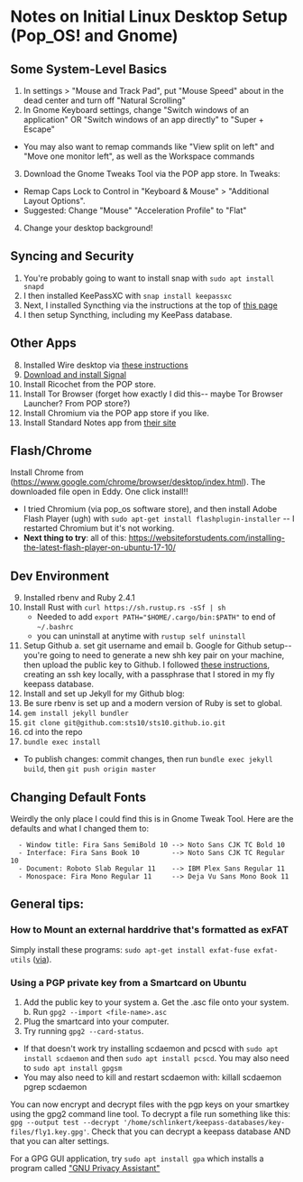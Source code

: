 # Notes on Initial Linux Desktop Setup (Pop_OS! and Gnome)

## Some System-Level Basics
1. In settings > "Mouse and Track Pad", put "Mouse Speed" about in the dead center and turn off "Natural Scrolling"
2. In Gnome Keyboard settings, change "Switch windows of an application" OR "Switch windows of an app directly" to "Super + Escape"
  - You may also want to remap commands like "View split on left" and "Move one monitor left", as well as the Workspace commands
3. Download the Gnome Tweaks Tool via the POP app store. In Tweaks:
  - Remap Caps Lock to Control in "Keyboard & Mouse" > "Additional Layout Options". 
  - Suggested: Change "Mouse" "Acceleration Profile" to "Flat"
4. Change your desktop background!

## Syncing and Security
1. You're probably going to want to install snap with `sudo apt install snapd`
2. I then installed KeePassXC with `snap install keepassxc`
3. Next, I installed Syncthing via the instructions at the top of [this page](https://apt.syncthing.net/)
4. I then setup Syncthing, including my KeePass database. 

## Other Apps
8. Installed Wire desktop via [these instructions](https://medium.com/@wireapp/a-step-forward-for-wire-for-linux-52f0538cac15)
11. [Download and install Signal](https://signal.org/download/)
15. Install Ricochet from the POP store.
16. Install Tor Browser (forget how exactly I did this-- maybe Tor Browser Launcher? From POP store?)
10. Install Chromium via the POP app store if you like.
17. Install Standard Notes app from [their site](https://standardnotes.org/getting-started?downloaded=linux)

## Flash/Chrome
Install Chrome from (https://www.google.com/chrome/browser/desktop/index.html). The downloaded file open in Eddy. One click install!!
- I tried Chromium (via pop_os software store), and then install Adobe Flash Player (ugh) with `sudo apt-get install flashplugin-installer` -- I restarted Chromium but it's not working.
- **Next thing to try**: all of this: https://websiteforstudents.com/installing-the-latest-flash-player-on-ubuntu-17-10/

## Dev Environment
9. Installed rbenv and Ruby 2.4.1
12. Install Rust with `curl https://sh.rustup.rs -sSf | sh`
    - Needed to add `export PATH="$HOME/.cargo/bin:$PATH"` to end of `~/.bashrc`
    - you can uninstall at anytime with `rustup self uninstall`
14. Setup Github
  a. set git username and email
  b. Google for Github setup-- you're going to need to generate a new shh key pair on your machine, then upload the public key to Github. I followed [these instructions](https://help.github.com/articles/generating-a-new-ssh-key-and-adding-it-to-the-ssh-agent/), creating an ssh key locally, with a passphrase that I stored in my fly keepass database.
18. Install and set up Jekyll for my Github blog:
   1. Be sure rbenv is set up and a modern version of Ruby is set to global.
   2. `gem install jekyll bundler`
   3. `git clone git@github.com:sts10/sts10.github.io.git`
   4. cd into the repo
   5. `bundle exec install`

   - To publish changes: commit changes, then run `bundle exec jekyll build`, then `git push origin master`

## Changing Default Fonts
Weirdly the only place I could find this is in Gnome Tweak Tool. Here are the defaults and what I changed them to:
```
  - Window title: Fira Sans SemiBold 10 --> Noto Sans CJK TC Bold 10
  - Interface: Fira Sans Book 10        --> Noto Sans CJK TC Regular 10
  - Document: Roboto Slab Regular 11    --> IBM Plex Sans Regular 11
  - Monospace: Fira Mono Regular 11     --> Deja Vu Sans Mono Book 11
```


## General tips:

### How to Mount an external harddrive that's formatted as exFAT
Simply install these programs: `sudo apt-get install exfat-fuse exfat-utils` ([via](https://www.reddit.com/r/Ubuntu/comments/6r954q/mount_exfat_drive_in_ubuntu_1704/)). 

### Using a PGP private key from a Smartcard on Ubuntu

1. Add the public key to your system
  a. Get the .asc file onto your system.
  b. Run `gpg2 --import <file-name>.asc`
2. Plug the smartcard into your computer.
3. Try running `gpg2 --card-status`. 
  - If that doesn't work try installing scdaemon and pcscd with `sudo apt install scdaemon` and then `sudo apt install pcscd`. You may also need to `sudo apt install gpgsm`
  - You may also need to kill and restart scdaemon with:
          killall scdaemon
          pgrep scdaemon

You can now encrypt and decrypt files with the pgp keys on your smartkey using the gpg2 command line tool. To decrypt a file run something like this: `gpg --output test --decrypt '/home/schlinkert/keepass-databases/key-files/fly1.key.gpg'`. Check that you can decrypt a keepass database AND that you can alter settings.

For a GPG GUI application, try `sudo apt install gpa` which installs a program called ["GNU Privacy Assistant"](https://help.ubuntu.com/community/GnuPrivacyGuardHowto#Graphical_Interfaces)
